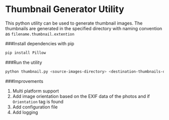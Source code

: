 # Thumbnail Generator Utility

This python utility can be used to generate thumbnail images. The thumbnails are generated in the specified directory with naming convention as `filename.thumbnail.extention`

###Install dependencies with pip
```bash
pip install Pillow
```

###Run the utility
```bash
python thumbnail.py <source-images-directory> <destination-thumbnails-directory>
```

###Improvements
1. Multi platform support
2. Add image orientation based on the EXIF data of the photos and if `Orientation` tag is found
3. Add configuration file
4. Add logging
